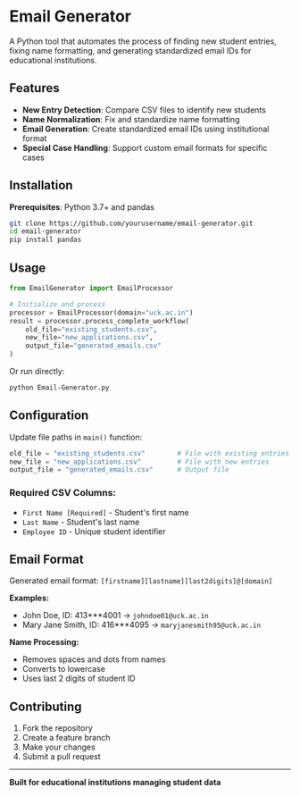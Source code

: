 # Email Generator

A Python tool that automates the process of finding new student entries, fixing name formatting, and generating standardized email IDs for educational institutions.

## Features

- **New Entry Detection**: Compare CSV files to identify new students
- **Name Normalization**: Fix and standardize name formatting
- **Email Generation**: Create standardized email IDs using institutional format
- **Special Case Handling**: Support custom email formats for specific cases

## Installation

**Prerequisites**: Python 3.7+ and pandas

```bash
git clone https://github.com/yourusername/email-generator.git
cd email-generator
pip install pandas
```

## Usage

```python
from EmailGenerator import EmailProcessor

# Initialize and process
processor = EmailProcessor(domain="uck.ac.in")
result = processor.process_complete_workflow(
    old_file="existing_students.csv",
    new_file="new_applications.csv", 
    output_file="generated_emails.csv"
)
```

Or run directly:
```bash
python Email-Generator.py
```

## Configuration

Update file paths in `main()` function:

```python
old_file = "existing_students.csv"        # File with existing entries
new_file = "new_applications.csv"         # File with new entries  
output_file = "generated_emails.csv"      # Output file
```

### Required CSV Columns:
- `First Name [Required]` - Student's first name
- `Last Name` - Student's last name  
- `Employee ID` - Unique student identifier

## Email Format

Generated email format: `[firstname][lastname][last2digits]@[domain]`

**Examples:**
- John Doe, ID: 413***4001 → `johndoe01@uck.ac.in`
- Mary Jane Smith, ID: 416***4095 → `maryjanesmith95@uck.ac.in`

**Name Processing:**
- Removes spaces and dots from names
- Converts to lowercase
- Uses last 2 digits of student ID

## Contributing

1. Fork the repository
2. Create a feature branch
3. Make your changes
4. Submit a pull request

---

**Built for educational institutions managing student data**
